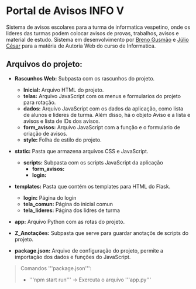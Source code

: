 # Portal de Avisos INFO V
Sistema de avisos escolares para a turma de informatica vespetino, onde os lideres das turmas podem colocar avisos de provas, trabalhos, avisos e material de estudo. 
Sistema em desenvolvimento por [Breno Gusmão](https://github.com/BrennoGithub) e [Júlio César](https://github.com/JCOAlves) para a matéria de Autoria Web do curso de Informatica.

## Arquivos do projeto:
- **Rascunhos Web:** Subpasta com os rascunhos do projeto.
  - **Inicial:** Arquivo HTML do projeto.
  - **telas:** Arquivo JavaScript com os menus e formularios do projeto para rotação.
  - **dados:** Arquivo JavaScript com os dados da aplicação, como lista de alunos e lideres de turma. Além disso, há o objeto Aviso e a lista e avisos e lista de IDs dos avisos.
  - **form_avisos:** Arquivo JavaScript com a função e o formulario de criação de avisos.
  - **style:** Folha de estilo do projeto.

- **static:** Pasta que armazena arquivos CSS e JavaScript.
  - **scripts:** Subpasta com os scripts JavaScript da aplicação
    - **form_avisos:**
    - **login:**

- **templates:** Pasta que contém os templates para HTML do Flask.
  - **login:** Página do login
  - **tela_comun:** Página do inicial comun
  - **tela_lideres:** Página dos lidres de turma
  
- **app:** Arquivo Python com as rotas do projeto.
- **Z_Anotações:** Subpasta que serve para guardar anotaçõs de scripts do projeto.
- **package.json:** Arquivo de configuração do projeto, permite a importação dos dados e funções do JavaScript.

> Comandos '''package.json''':
> - '''npm start run''' -> Exercuta o arquivo '''app.py'''
